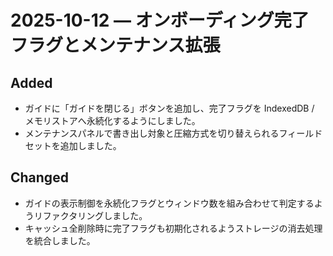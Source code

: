 # 2025-10-12 — オンボーディング完了フラグとメンテナンス拡張

## Added
- ガイドに「ガイドを閉じる」ボタンを追加し、完了フラグを IndexedDB / メモリストアへ永続化するようにしました。
- メンテナンスパネルで書き出し対象と圧縮方式を切り替えられるフィールドセットを追加しました。

## Changed
- ガイドの表示制御を永続化フラグとウィンドウ数を組み合わせて判定するようリファクタリングしました。
- キャッシュ全削除時に完了フラグも初期化されるようストレージの消去処理を統合しました。
